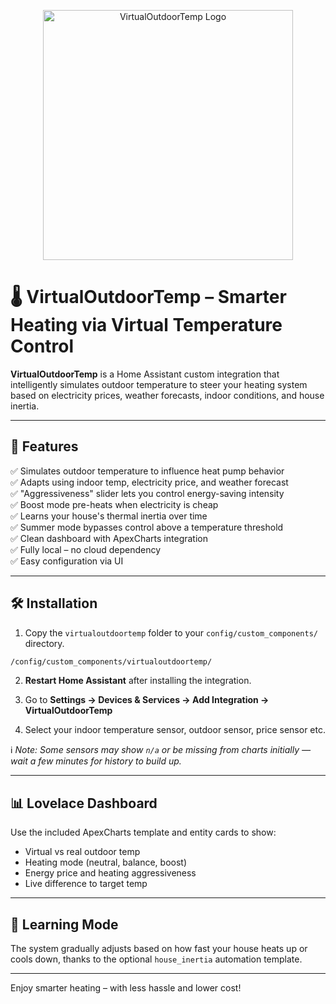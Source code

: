 
<p align="center">
  <img src="https://dummyimage.com/600x200/0077FF/ffffff&text=VirtualOutdoorTemp" alt="VirtualOutdoorTemp Logo" width="400">
</p>

# 🌡️ VirtualOutdoorTemp – Smarter Heating via Virtual Temperature Control

**VirtualOutdoorTemp** is a Home Assistant custom integration that intelligently simulates outdoor temperature to steer your heating system based on electricity prices, weather forecasts, indoor conditions, and house inertia.

---

## 🚀 Features

✅ Simulates outdoor temperature to influence heat pump behavior  
✅ Adapts using indoor temp, electricity price, and weather forecast  
✅ "Aggressiveness" slider lets you control energy-saving intensity  
✅ Boost mode pre-heats when electricity is cheap  
✅ Learns your house's thermal inertia over time  
✅ Summer mode bypasses control above a temperature threshold  
✅ Clean dashboard with ApexCharts integration  
✅ Fully local – no cloud dependency  
✅ Easy configuration via UI  

---

## 🛠 Installation

1. Copy the `virtualoutdoortemp` folder to your `config/custom_components/` directory.

```bash
/config/custom_components/virtualoutdoortemp/
```

2. **Restart Home Assistant** after installing the integration.

3. Go to **Settings → Devices & Services → Add Integration → VirtualOutdoorTemp**

4. Select your indoor temperature sensor, outdoor sensor, price sensor etc.

ℹ️ *Note: Some sensors may show `n/a` or be missing from charts initially — wait a few minutes for history to build up.*

---

## 📊 Lovelace Dashboard

Use the included ApexCharts template and entity cards to show:

- Virtual vs real outdoor temp
- Heating mode (neutral, balance, boost)
- Energy price and heating aggressiveness
- Live difference to target temp

---

## 🧠 Learning Mode

The system gradually adjusts based on how fast your house heats up or cools down, thanks to the optional `house_inertia` automation template.

---

Enjoy smarter heating – with less hassle and lower cost!
